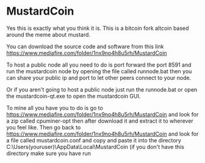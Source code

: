 # MustardCoin
Yes this is exactly what you think it is. This is a bitcoin fork altcoin based around the meme about mustard.

You can download the source code and software from this link https://www.mediafire.com/folder/1nx9no4h8u5rh/MustardCoin

To host a public node all you need to do is port forward the port 8591 and run the mustardcoin node by opening the file called runnode.bat then you can share your public ip and port
to let other peers connect to your node.

Or if you aren't going to host a public node just run the runnode.bat or open the mustardcoin-qt.exe to open the mustardcoin GUI.

To mine all you have you to do is go to https://www.mediafire.com/folder/1nx9no4h8u5rh/MustardCoin and look for a zip called cpuminer-opt
then after download it and extract it to wherever you feel like. Then go back to https://www.mediafire.com/folder/1nx9no4h8u5rh/MustardCoin
and look for a file called mustardcoin.conf and copy and paste it into the directory C:\Users\(youruser)\AppData\Local\MustardCoin (if you don't have this directory make sure you have run
